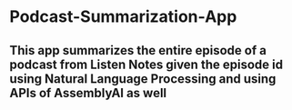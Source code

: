 # Podcast-Summarization-App
## This app summarizes the entire episode of a podcast from **Listen Notes** given the **episode id** using **Natural Language Processing** and using APIs of AssemblyAI as well
